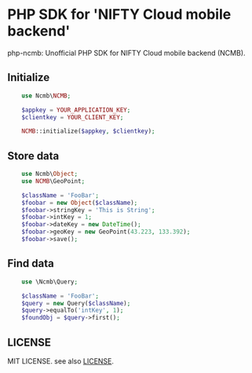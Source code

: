 # PHP SDK for 'NIFTY Cloud mobile backend'

php-ncmb: Unofficial PHP SDK for NIFTY Cloud mobile backend (NCMB).


## Initialize

```php
    use Ncmb\NCMB;

    $appkey = YOUR_APPLICATION_KEY;
    $clientkey = YOUR_CLIENT_KEY;

    NCMB::initialize($appkey, $clientkey);
```

## Store data

```php
    use Ncmb\Object;
    use NCMB\GeoPoint;

    $className = 'FooBar';
    $foobar = new Object($className);
    $foobar->stringKey = 'This is String';
    $foobar->intKey = 1;
    $foobar->dateKey = new DateTime();
    $foobar->geoKey = new GeoPoint(43.223, 133.392);
    $foobar->save();
```

## Find data

```php
    use \Ncmb\Query;

    $className = 'FooBar';
    $query = new Query($className);
    $query->equalTo('intKey', 1);
    $foundObj = $query->first();
```

## LICENSE

MIT LICENSE. see also [LICENSE](./LICENSE).
